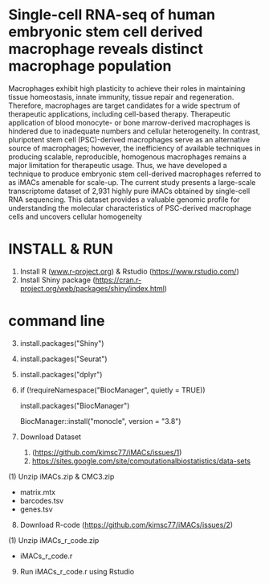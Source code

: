 # Single-cell RNA-seq of human embryonic stem cell derived macrophage reveals distinct macrophage population

Macrophages exhibit high plasticity to achieve their roles in maintaining tissue homeostasis,
innate immunity, tissue repair and regeneration. Therefore, macrophages are target
candidates for a wide spectrum of therapeutic applications, including cell-based therapy.
Therapeutic application of blood monocyte- or bone marrow-derived macrophages is
hindered due to inadequate numbers and cellular heterogeneity. In contrast, pluripotent stem
cell (PSC)-derived macrophages serve as an alternative source of macrophages; however,
the inefficiency of available techniques in producing scalable, reproducible, homogenous
macrophages remains a major limitation for therapeutic usage. Thus, we have developed a
technique to produce embryonic stem cell-derived macrophages referred to as iMACs
amenable for scale-up. The current study presents a large-scale transcriptome dataset of
2,931 highly pure iMACs obtained by single-cell RNA sequencing. This dataset provides a
valuable genomic profile for understanding the molecular characteristics of PSC-derived
macrophage cells and uncovers cellular homogeneity

# INSTALL & RUN
1. Install R (www.r-project.org) & Rstudio (https://www.rstudio.com/)
2. Install Shiny package (https://cran.r-project.org/web/packages/shiny/index.html)

# command line
3. install.packages("Shiny")
4. install.packages("Seurat")
5. install.packages("dplyr")
6. if (!requireNamespace("BiocManager", quietly = TRUE))

   install.packages("BiocManager")

   BiocManager::install("monocle", version = "3.8")

7. Download Dataset 
   1) (https://github.com/kimsc77/iMACs/issues/1)
   2) https://sites.google.com/site/computationalbiostatistics/data-sets

(1) Unzip iMACs.zip & CMC3.zip
- matrix.mtx
- barcodes.tsv
- genes.tsv

8. Download R-code (https://github.com/kimsc77/iMACs/issues/2)

(1) Unzip iMACs_r_code.zip 
- iMACs_r_code.r

9. Run iMACs_r_code.r using Rstudio
